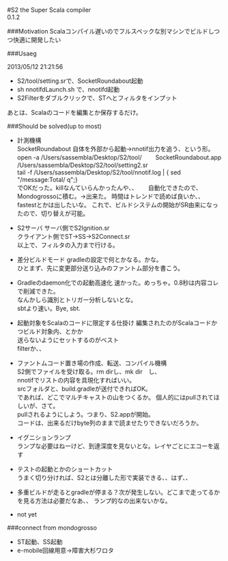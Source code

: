 #S2
the Super Scala compiler  
0.1.2

###Motivation
Scalaコンパイル遅いのでフルスペックな別マシンでビルドしつつ快適に開発したい

###Usaeg

2013/05/12 21:21:56

* S2/tool/setting.srで、SocketRoundabout起動
* sh nnotifdLaunch.sh で、nnotifd起動
* S2Filterをダブルクリックで、STへとフィルタをインプット

あとは、Scalaのコードを編集とか保存するだけ。

###Should be solved(up to most)
* 計測機構  
	SocketRoundabout 自体を外部から起動→nnotif出力を追う、という形。
	open -a /Users/sassembla/Desktop/S2/tool/　　	SocketRoundabout.app /Users/sassembla/Desktop/S2/tool/setting2.sr  
	tail -f /Users/sassembla/Desktop/S2/tool/nnotif.log | { sed "/message:Total/ q";}  
	でOKだった。killなんていらんかったんや、、　　
	自動化できたので、Mondogrossoに積む。→出来た。
	時間はトレンドで読めば良いか、、fastestとかは出したいな。
	これで、ビルドシステムの開始がSR由来になったので、切り替えが可能。
	
* S2サーバ
	サーバ側でS2Ignition.sr  
	クライアント側でST->SS->S2Connect.sr  
	以上で、フィルタの入力まで行ける。
	
* 差分ビルドモード
	gradleの設定で何とかなる。かな。  
	ひとまず、先に変更部分送り込みのファントム部分を書こう。
	
* Gradleのdaemon化での起動高速化
	速かった。めっちゃ。0.8秒は内容コレで削減できた。  
	なんかしら識別とトリガー分析しないとな。  
	sbtより速い。Bye, sbt.
	
* 起動対象をScalaのコードに限定する仕掛け
	編集されたのがScalaコードかつビルド対象内、とかか  
	送らないようにセットするのがベスト  
	filterか、、
	
* ファントムコード置き場の作成、転送、コンパイル機構  
	S2側でファイルを受け取る。rm dirし、mk dir　し、  
	nnotifでリストの内容を具現化すればいい。  
	srcフォルダと、build.gradleが送付できればOK。  
	であれば、どこでマルチキャストの山をつくるか。
	個人的にはpullされてほしいが、さて。  
	pullされるようにしよう。つまり、S2.appが開始。  
	コードは、出来るだけbyte列のままで読ませたりできないだろうか。
	
* イグニションランプ  
	ランプな必要はねーけど、到達深度を見ないとな。レイヤごとにエコーを返す  
* テストの起動とかのショートカット  
	うまく切り分ければ、S2とは分離した形で実装できる、、はず、、  
* 多重ビルドが走るとgradleが停まる？次が発生しない。どこまで走ってるかを見る方法は必要だなあ、、  ランプ的なの出来ないかな。

* not yet


###connect from mondogrosso
* ST起動、SS起動
* e-mobile回線用意→障害大杉ワロタ